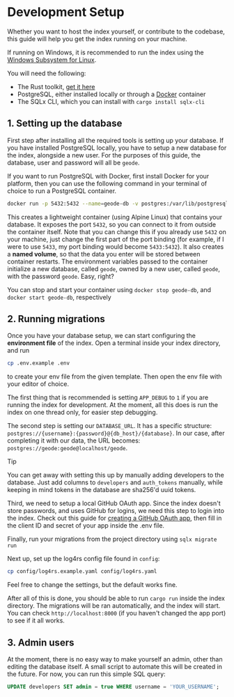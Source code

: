 # Development Setup

Whether you want to host the index yourself, or contribute to the codebase, this guide will help you get the index running on your machine.

If running on Windows, it is recommended to run the index using the [Windows Subsystem for Linux](https://learn.microsoft.com/en-us/windows/wsl/install).

You will need the following:

- The Rust toolkit, [get it here](https://www.rust-lang.org/learn/get-started)
- PostgreSQL, either installed locally or through a [Docker](https://www.docker.com/) container
- The SQLx CLI, which you can install with `cargo install sqlx-cli`

## 1. Setting up the database

First step after installing all the required tools is setting up your database. If you have installed PostgreSQL locally, you have to setup a new database for the index, alongside a new user. For the purposes of this guide, the database, user and password will all be `geode`.

If you want to run PostgreSQL with Docker, first install Docker for your platform, then you can use the following command in your terminal of choice to run a PostgreSQL container.

```bash
docker run -p 5432:5432 --name=geode-db -v postgres:/var/lib/postgresql/data --restart=unless-stopped -e POSTGRES_DB=geode -e POSTGRES_USER=geode -e POSTGRES_PASSWORD=geode -dit postgres:14-alpine3.20
```

This creates a lightweight container (using Alpine Linux) that contains your database. It exposes the port `5432`, so you can connect to it from outside the container itself. Note that you can change this if you already use `5432` on your machine, just change the first part of the port binding (for example, if I were to use `5433`, my port binding would become `5433:5432`). It also creates a **named volume**, so that the data you enter will be stored between container restarts. The environment variables passed to the container initialize a new database, called `geode`, owned by a new user, called `geode`, with the password `geode`. Easy, right?

You can stop and start your container using `docker stop geode-db`, and `docker start geode-db`, respectively

## 2. Running migrations

Once you have your database setup, we can start configuring the **environment file** of the index. Open a terminal inside your index directory, and run
```bash
cp .env.example .env
```
to create your env file from the given template. Then open the env file with your editor of choice.

The first thing that is recommended is setting `APP_DEBUG` to `1` if you are running the index for development. At the moment, all this does is run the index on one thread only, for easier step debugging.

The second step is setting our `DATABASE_URL`. It has a specific structure: `postgres://{username}:{password}@{db_host}/{database}`. In our case, after completing it with our data, the URL becomes: `postgres://geode:geode@localhost/geode`.

> [!TIP]
> You can get away with setting this up by manually adding developers to the database. Just add columns to `developers` and `auth_tokens` manually, while keeping in mind tokens in the database are sha256'd uuid tokens.

Third, we need to setup a local GitHub OAuth app. Since the index doesn't store passwords, and uses GitHub for logins, we need this step to login into the index. Check out this guide for [creating a GitHub OAuth app](https://docs.github.com/en/apps/oauth-apps/building-oauth-apps/creating-an-oauth-app), then fill in the client ID and secret of your app inside the .env file.

Finally, run your migrations from the project directory using `sqlx migrate run`

Next up, set up the log4rs config file found in `config`:
```bash
cp config/log4rs.example.yaml config/log4rs.yaml
```
Feel free to change the settings, but the default works fine.

After all of this is done, you should be able to run `cargo run` inside the index directory. The migrations will be ran automatically, and the index will start. You can check `http://localhost:8000` (if you haven't changed the app port) to see if it all works.

## 3. Admin users

At the moment, there is no easy way to make yourself an admin, other than editing the database itself. A small script to automate this will be created in the future. For now, you can run this simple SQL query:

```sql
UPDATE developers SET admin = true WHERE username = 'YOUR_USERNAME';
```
